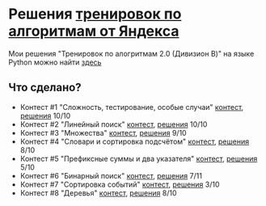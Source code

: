 # Решения [тренировок по алгоритмам от Яндекса](https://yandex.ru/yaintern/algorithm-training)

Мои решения "Тренировок по алогритмам 2.0 (Дивизион B)" на языке Python можно найти [здесь](https://github.com/artacone/yandex_algo_train2)

## Что сделано?

- Контест #1 "Сложность, тестирование, особые случаи" [контест](https://contest.yandex.ru/contest/27393/problems/), [решения](1)
10/10
- Контест #2 "Линейный поиск" [контест](https://contest.yandex.ru/contest/27472/problems/), [решения](2)
10/10
- Контест #3 "Множества" [контест](https://contest.yandex.ru/contest/27663/problems/), [решения](3)
9/10
- Контест #4 "Словари и сортировка подсчётом" [контест](https://contest.yandex.ru/contest/27665/problems/), [решения](4)
8/10
- Контест #5 "Префиксные суммы и два указателя" [контест](https://contest.yandex.ru/contest/27794/problems/), [решения](5)
5/10
- Контест #6 "Бинарный поиск" [контест](https://contest.yandex.ru/contest/27844/problems/), [решения](6)
7/11
- Контест #7 "Сортировка событий" [контест](https://contest.yandex.ru/contest/27883/problems/), [решения](7)
3/10
- Контест #8 "Деревья" [контест](https://contest.yandex.ru/contest/28069/problems/), [решения](8)
8/10